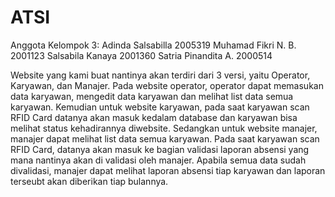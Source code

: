 # ATSI

Anggota Kelompok 3:
Adinda Salsabilla	 	 2005319
Muhamad Fikri N. B.	 	 2001123
Salsabila Kanaya		 2001360
Satria Pinandita A.		 2000514

Website yang kami buat nantinya akan terdiri dari 3 versi, yaitu Operator, Karyawan, dan Manajer. Pada website operator, operator dapat memasukan data karyawan, mengedit data karyawan dan melihat list data semua karyawan. Kemudian untuk website karyawan, pada saat karyawan scan RFID Card datanya akan masuk kedalam database dan karyawan bisa melihat status kehadirannya diwebsite. Sedangkan untuk website manajer, manajer dapat melihat list data semua karyawan. Pada saat karyawan scan RFID Card, datanya akan masuk ke bagian validasi laporan absensi yang mana nantinya akan di validasi oleh manajer. Apabila semua data sudah divalidasi, manajer dapat melihat laporan absensi tiap karyawan dan laporan terseubt akan diberikan tiap bulannya. 
